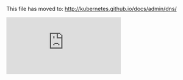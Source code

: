 <!-- BEGIN MUNGE: UNVERSIONED_WARNING -->


<!-- END MUNGE: UNVERSIONED_WARNING -->

This file has moved to: http://kubernetes.github.io/docs/admin/dns/




<!-- BEGIN MUNGE: IS_VERSIONED -->
<!-- TAG IS_VERSIONED -->
<!-- END MUNGE: IS_VERSIONED -->


<!-- BEGIN MUNGE: GENERATED_ANALYTICS -->
[![Analytics](https://kubernetes-site.appspot.com/UA-36037335-10/GitHub/docs/admin/dns.md?pixel)]()
<!-- END MUNGE: GENERATED_ANALYTICS -->
